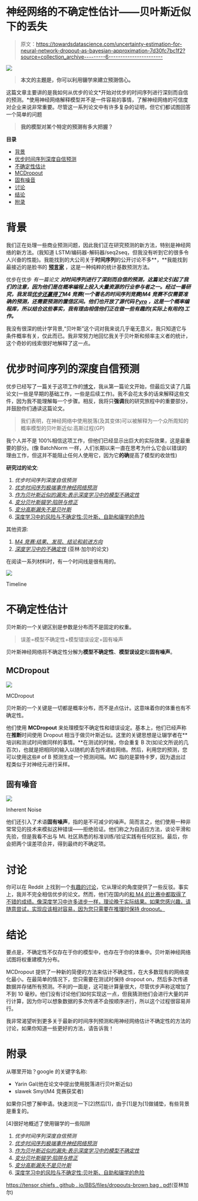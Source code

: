 # 神经网络的不确定性估计——贝叶斯近似下的丢失

> 原文：<https://towardsdatascience.com/uncertainty-estimation-for-neural-network-dropout-as-bayesian-approximation-7d30fc7bc1f2?source=collection_archive---------6----------------------->

![](img/39ced0be6c4144c798476f80ec3b300f.png)

> **本文的主题是，你可以利用辍学来建立预测信心。**

这篇文章主要讲的是我如何从优步的论文*开始对优步的时间序列进行深刻而自信的预测。*使用神经网络解释模型并不是一件容易的事情，了解神经网络的可信度对企业来说非常重要。尽管这一系列论文中有许多复杂的证明，但它们都试图回答一个简单的问题

> **我的模型对某个特定的预测有多大把握？**

**目录**

*   [背景](https://medium.com/p/7d30fc7bc1f2#b529)
*   [优步时间序列深度自信预测](http://www.medium.com/p/7d30fc7bc1f2#2bb3)
*   [不确定性估计](https://medium.com/p/7d30fc7bc1f2#5188)
*   [MCDropout](https://medium.com/p/7d30fc7bc1f2#b600)
*   [固有噪音](https://medium.com/@nokkk/uncertainty-estimation-for-neural-network-dropout-as-bayesian-approximation-7d30fc7bc1f2#ef27)
*   [讨论](https://medium.com/p/7d30fc7bc1f2#0f5d)
*   [结论](https://medium.com/p/7d30fc7bc1f2#ab6a)
*   [附录](https://medium.com/p/7d30fc7bc1f2#492a)

# 背景

我们正在处理一些商业预测问题，因此我们正在研究预测的新方法，特别是神经网络的新方法。(我知道 LSTM/编码器-解码器/seq2seq，但我没有听到它的很多令人兴奋的性能)。我能找到的大公司关于**时间序列**的公开讨论不多**，**我能找到最接近的是脸书的 [**预言家**](https://github.com/facebook/prophet) ，这是一种纯粹的统计基数预测方法。

优步在优步 *有一篇论文 ***对时间序列进行了深刻而自信的预测，这篇论文*引起了我们的注意，因为他们是在概率编程上投入大量资源的行业参与者之一。经过一番研究，我发现[优步还赢得了](https://eng.uber.com/m4-forecasting-competition/)M4 竞赛(一个著名的时间序列竞赛)M4 竞赛不仅需要准确的预测，还需要预测的置信区间。他们也开放了源代码 [Pyro](http://pyro.ai/) ，这是一个概率编程库，所以结合这些事实，我有理由相信他们正在做一些有趣的(实际上有用的)工作。***

我没有很深的统计学背景,“贝叶斯”这个词对我来说几乎毫无意义，我只知道它与条件概率有关，仅此而已。我非常努力地回忆我关于贝叶斯和频率主义者的统计，这个奇妙的线索很好地解释了这一点。

# 优步时间序列的深度自信预测

优步已经写了一篇关于这项工作的[博文](https://eng.uber.com/neural-networks-uncertainty-estimation/)，我从第一篇论文开始，但最后又读了几篇论文(一些是早期的基础工作，一些是后续工作)。我不会花太多的话来解释这些文件，因为我不能理解每一个步骤。相反，我将只**强调**我的研究旅程中的重要部分，并鼓励你们通读这篇论文。

> 我们表明，在神经网络中使用脱落(及其变体)可以被解释为一个众所周知的概率模型的贝叶斯近似:高斯过程(GP)

我个人并不是 100%相信这项工作，但他们已经显示出巨大的实际效果，这是最重要的部分。(像 BatchNorm 一样，人们长期以来一直在思考为什么它会以错误的理由工作，但这并不能阻止任何人使用它，因为它**的确**提高了模型的收敛性)

**研究过的论文**:

1.  *优步时间序列深度自信预测*
2.  [*优步时间序列极端事件神经网络预测*](http://roseyu.com/time-series-workshop/submissions/TSW2017_paper_3.pdf)
3.  [*作为贝叶斯近似的漏失:表示深度学习中的模型不确定性*](https://arxiv.org/pdf/1506.02142.pdf)
4.  [*变分贝叶斯辍学:陷阱与修正*](https://arxiv.org/pdf/1807.01969.pdf)
5.  [*变分高斯漏失不是贝叶斯*](https://arxiv.org/pdf/1711.02989.pdf)
6.  [深度学习中的风险与不确定性:贝叶斯、自助和辍学的危险](https://pdfs.semanticscholar.org/dde4/b95be20a160253a6cc9ecd75492a13d60c10.pdf)

其他资源:

1.  [*M4 竞赛:结果、发现、结论和前进方向*](https://eng.uber.com/m4-forecasting-competition/)
2.  [*深度学习中的不确定性*](http://mlg.eng.cam.ac.uk/yarin/thesis/thesis.pdf) (亚林·加尔的论文)

在阅读一系列材料时，有一个时间线是很有用的。

![](img/44c8e8458ae0af397bc38e90cca1d8fe.png)

Timeline

# **不确定性估计**

贝叶斯的一个关键区别是参数是分布而不是固定的权重。

> 误差=模型不确定性+模型错误设定+固有噪声

贝叶斯神经网络将不确定性分解为**模型不确定性**、**模型误设定**和**固有噪声**。

## **MCDropout**

![](img/6648bae10122b415438216fcfe468022.png)

MCDropout

贝叶斯的一个关键是一切都是概率分布，而不是点估计。这意味着你的体重也有不确定性。

他们使用 **MCDropout** 来处理模型不确定性和错误设定。基本上，他们已经声称在**推断**时间使用 Dropout 相当于做贝叶斯近似。这里的关键思想是让辍学者在**培训和测试时间做同样的事情。**在测试的时候，你会重复 B 次(如论文所说的几百次)，也就是把相同的输入以随机的丢包传递给网络。然后，利用您的预测，您可以使用这些# of B 预测生成一个预测间隔。MC 指的是蒙特卡罗，因为退出过程类似于对神经元进行采样。

## **固有噪音**

![](img/26345bff10f3845c479d1f406fcea683.png)

Inherent Noise

他们还引入了术语**固有噪声**，指的是不可减少的噪声。简而言之，他们使用一种非常常见的技术来模拟这种错误——拒绝验证。他们称之为自适应方法，谈论平滑和先验，但是我看不出与 ML 社区熟悉的标准训练/验证实践有任何区别。最后，你会把两个误差项合并，得到最终的不确定项。

# 讨论

你可以在 Reddit 上找到一个[有趣的讨论](https://www.reddit.com/r/MachineLearning/comments/7bm4b2/d_what_is_the_current_state_of_dropout_as/)，它从理论的角度提供了一些反驳。事实上，我并不完全相信优步的论文。然而，他们在国内的[和 M4 的比赛中都取得了不错的成绩。像深度学习中许多进步一样，理论晚于实际结果。如果您感兴趣，请随意尝试，实现应该相对容易，因为您只需要在推理时保持 dropout。](https://eng.uber.com/neural-networks-uncertainty-estimation/)

# 结论

要点是，不确定性不仅存在于你的模型中，也存在于你的体重中。贝叶斯神经网络试图将权重建模为分布。

MCDropout 提供了一种新的简便的方法来估计不确定性，在大多数现有的网络变化最小。在最简单的情况下，您只需要在测试时保持 dropout on，然后多次传递数据并存储所有预测。不利的一面是，这可能计算量很大，尽管优步声称这增加了不到 10 毫秒。他们没有讨论他们如何实现这一点，但我猜测他们会进行大量的并行计算，因为你可以想象数据的多次传递不会按顺序进行，所以这个过程很容易并行。

我非常渴望听到更多关于最新的时间序列预测和用神经网络估计不确定性的方法的讨论，如果你知道一些更好的方法，请告诉我！

# 附录

从哪里开始？google 的关键字名称:

*   Yarin Gal(他在论文中提出使用脱落进行贝叶斯近似)
*   slawek Smyl(M4 竞赛获奖者)

如果你只想了解申请。快速浏览一下[2]然后[1]，由于[1]是为[1]做铺垫，有些背景是重复的。

[4]很好地概述了使用辍学的一些陷阱

1.  *优步时间序列深度自信预测*
2.  [*优步时间序列极端事件神经网络预测*](http://roseyu.com/time-series-workshop/submissions/TSW2017_paper_3.pdf)
3.  [*作为贝叶斯近似的漏失:表示深度学习中的模型不确定性*](https://arxiv.org/pdf/1506.02142.pdf)
4.  [*变分贝叶斯辍学:陷阱与修正*](https://arxiv.org/pdf/1807.01969.pdf)
5.  [*变分高斯漏失不是贝叶斯*](https://arxiv.org/pdf/1711.02989.pdf)
6.  [深度学习中的风险与不确定性:贝叶斯、自助和辍学的危险](https://pdfs.semanticscholar.org/dde4/b95be20a160253a6cc9ecd75492a13d60c10.pdf)

[https://tensor chiefs . github . io/BBS/files/dropouts-brown bag . pdf](https://tensorchiefs.github.io/bbs/files/dropouts-brownbag.pdf)(亚林加尔)